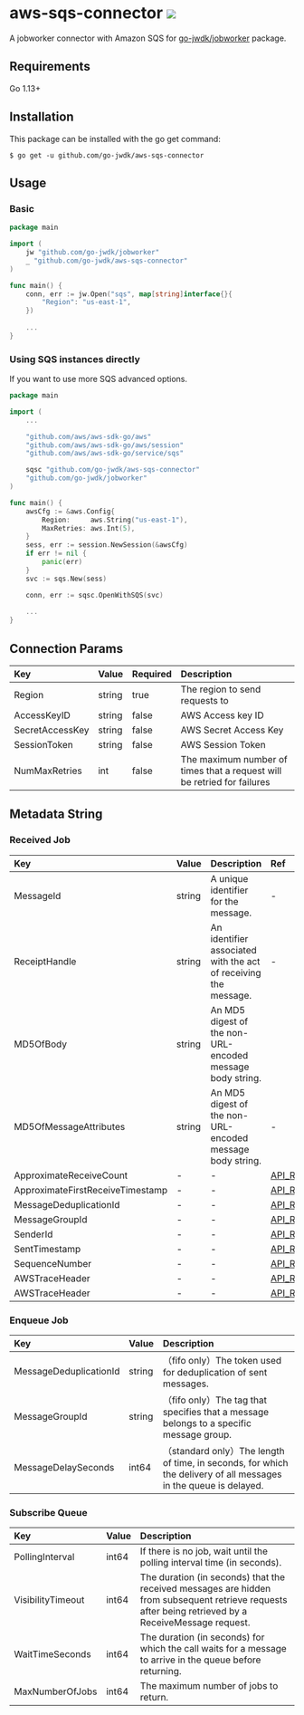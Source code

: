 # aws-sqs-connector ![](https://github.com/go-jwdk/aws-sqs-connector/workflows/Go/badge.svg)

A jobworker connector with Amazon SQS for [go-jwdk/jobworker](https://github.com/go-jwdk/jobworker) package.

## Requirements

Go 1.13+

## Installation

This package can be installed with the go get command:

```
$ go get -u github.com/go-jwdk/aws-sqs-connector
```

## Usage

### Basic

```go
package main

import (
	jw "github.com/go-jwdk/jobworker"
    _ "github.com/go-jwdk/aws-sqs-connector"
)

func main() {
    conn, err := jw.Open("sqs", map[string]interface{}{
        "Region": "us-east-1",
    })
    
    ...
}
```

### Using SQS instances directly

If you want to use more SQS advanced options.

```go
package main

import (
	...

	"github.com/aws/aws-sdk-go/aws"
	"github.com/aws/aws-sdk-go/aws/session"
	"github.com/aws/aws-sdk-go/service/sqs"

	sqsc "github.com/go-jwdk/aws-sqs-connector"
	"github.com/go-jwdk/jobworker"
)

func main() {
	awsCfg := &aws.Config{
		Region:     aws.String("us-east-1"),
		MaxRetries: aws.Int(5),
	}
	sess, err := session.NewSession(&awsCfg)
	if err != nil {
		panic(err)
	}
	svc := sqs.New(sess)

	conn, err := sqsc.OpenWithSQS(svc)
	
	...
}
```

## Connection Params

| Key | Value | Required | Description |
|:---|:---|:---|:---|
|Region |string |true |The region to send requests to |
|AccessKeyID |string |false |AWS Access key ID |
|SecretAccessKey |string |false |AWS Secret Access Key |
|SessionToken |string |false |AWS Session Token |
|NumMaxRetries |int |false |The maximum number of times that a request will be retried for failures |

## Metadata String

### Received Job

| Key | Value | Description | Ref |
|:---|:---|:---|:---|
|MessageId |string |A unique identifier for the message. |- |
|ReceiptHandle |string |An identifier associated with the act of receiving the message. |- |
|MD5OfBody |string |An MD5 digest of the non-URL-encoded message body string. |
|MD5OfMessageAttributes |string|An MD5 digest of the non-URL-encoded message body string. |- |
|ApproximateReceiveCount |- |- |[API_ReceiveMessage.html](https://docs.aws.amazon.com/AWSSimpleQueueService/latest/APIReference/API_ReceiveMessage.html) |
|ApproximateFirstReceiveTimestamp |- |- |[API_ReceiveMessage.html](https://docs.aws.amazon.com/AWSSimpleQueueService/latest/APIReference/API_ReceiveMessage.html) |
|MessageDeduplicationId |- |- |[API_ReceiveMessage.html](https://docs.aws.amazon.com/AWSSimpleQueueService/latest/APIReference/API_ReceiveMessage.html) |
|MessageGroupId |- |- |[API_ReceiveMessage.html](https://docs.aws.amazon.com/AWSSimpleQueueService/latest/APIReference/API_ReceiveMessage.html) |
|SenderId |- |- |[API_ReceiveMessage.html](https://docs.aws.amazon.com/AWSSimpleQueueService/latest/APIReference/API_ReceiveMessage.html) |
|SentTimestamp |- |- |[API_ReceiveMessage.html](https://docs.aws.amazon.com/AWSSimpleQueueService/latest/APIReference/API_ReceiveMessage.html) |
|SequenceNumber |- |- |[API_ReceiveMessage.html](https://docs.aws.amazon.com/AWSSimpleQueueService/latest/APIReference/API_ReceiveMessage.html) |
|AWSTraceHeader |- |- |[API_ReceiveMessage.html](https://docs.aws.amazon.com/AWSSimpleQueueService/latest/APIReference/API_ReceiveMessage.html) |
|AWSTraceHeader |- |- |[API_ReceiveMessage.html](https://docs.aws.amazon.com/AWSSimpleQueueService/latest/APIReference/API_ReceiveMessage.html) |

### Enqueue Job

| Key | Value | Description |
|:---|:---|:---|
|MessageDeduplicationId |string |（fifo only）The token used for deduplication of sent messages. |
|MessageGroupId |string |（fifo only）The tag that specifies that a message belongs to a specific message group. |
|MessageDelaySeconds |int64 |（standard only）The length of time, in seconds, for which the delivery of all messages in the queue is delayed. |

### Subscribe Queue

| Key | Value | Description |
|:---|:---|:---|
|PollingInterval |int64 |If there is no job, wait until the polling interval time (in seconds). |
|VisibilityTimeout |int64 |The duration (in seconds) that the received messages are hidden from subsequent retrieve requests after being retrieved by a ReceiveMessage request. |
|WaitTimeSeconds |int64 |The duration (in seconds) for which the call waits for a message to arrive in the queue before returning. |
|MaxNumberOfJobs |int64 |The maximum number of jobs to return. |

